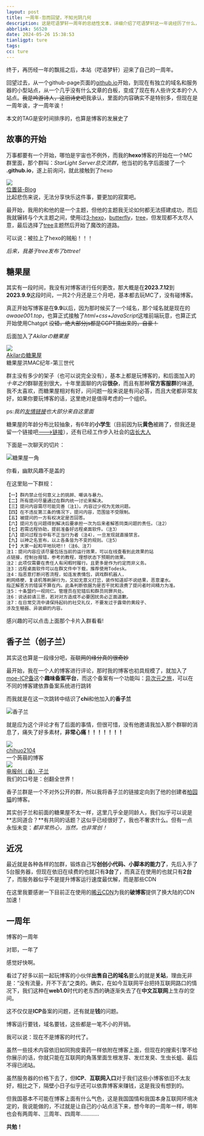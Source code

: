 ```yaml
---
layout: post
title: 一周年-忽而回望，不知光阴几何
description: 这是呓语梦轩一周年的总结性文本，详细介绍了呓语梦轩这一年说经历了什么，又远望未来
abbrlink: 56520
date: 2024-05-26 15:38:53
tianligpt: ture
tags:
cc: ture
---
```

终于，再历经一年的飘摇之后，本站（呓语梦轩）迎来了自己的一周年。

回望过去，从一个github-page页面的[github.io](https://awaae001.github.io/)开始，到现在有独立的域名和服务器的小型站点，从一个几乎没有什么文章的白板，变成了现在有人些许文本的个人站点。~~我是吟游诗人，这旧诗史吧~~我承认，里面的内容确实不是特别多，但现在是一周年诶，才一周年诶！

本文的TAG是安时间排序的，也算是博客的发展史了

## 故事的开始

万事都要有一个开始，哪怕是宇宙也不例外，而我的**hexo**博客的开始在一个MC群里面，那个群叫：*StarLight Server总交流群*，他当初的名字后面接了一个 **.github.io**，遂上前询问，就此接触到了hexo

<div>
  <link rel="stylesheet" type="text/css" href="https://blog.awaae001.top/css/card.css">
  <div class="card" title="比起悲伤来说，无法分享快乐这件事，要更加的寂寞吧。">
    <img class="ava" src="/Rss.webp" />
    <div class="card-header">
      <div>
        <a href="https://www.langhai.net">位置装-Blog</a>
      </div>
      <div class="info">比起悲伤来说，无法分享快乐这件事，要更加的寂寞吧。</div>
    </div>
  </div>
</div>

最开始，我用的和他的是一个主题，但他的主题我无论如何都无法搭建成功，而后我就辗转与个大主题之间，使用过[3-hexo](https://github.com/yelog/hexo-theme-3-hexo)，[butterfly](https://butterfly.js.org/)，[tree](https://github.com/wujun234/hexo-theme-tree)，但发现都不太尽人意，最后选择了[tree](https://github.com/wujun234/hexo-theme-tree)主题然后开始了魔改的道路。

可以说：被拉上了hexo的贼船！！！

*后来，我基于tree发布了bttree!*

## 糖果屋

其实有一段时间，我没有对博客进行任何更改，那大概是在**2023.7.12**到**2023.9.9**这段时间，一共2个月还是三个月吧，基本都去玩MC了，没有碰博客。

真正开始写博客是在**9.9**以后，因为那时候买了一个域名，那个域名就是现在的*awaae001.top*，也算正式接触了*html+css+JavaScript*这堆前端玩意，也算正式开始使用Chatgpt ~~没错，绝大部分js都是CGPT搞出来的，自豪！~~

后面加入了*Akilarの糖果屋*

<div class="card" title="糖果屋洪MAC纪年-第三世代">
    <img class="ava" src="https://pic.awaae001.top/file/%E7%B3%96%E6%9E%9C%E5%B1%8B_598db094.png" />
    <div class="card-header">
      <div>
        <a href="http://qm.qq.com/cgi-bin/qm/qr?_wv=1027&k=m4dvp-yiBp-6JOd2gCpiGT2cWCr8M9kp&authKey=vAk7tCk81WHCFBP7fGTXZ0cA7Np6NuLBfox01SBr7JMVokwbdrfJcCysdtgxfokg&noverify=0&group_code=725597418">Akilarの糖果屋</a>
      </div>
      <div class="info">糖果屋洪MAC纪年-第三世代</div>
    </div>
</div>

群主没有多少的架子（也可以说完全没有），基本上都是玩博客的，和后面加入的*十年之约*群聊差别很大，十年里面聊的内容**很杂**，而且有那种**官方客服群**的味道,我不太喜欢，而糖果屋相对有好，问问题一般来说是有问必答，而且大佬都非常友好，如果你要玩博客的话，这里绝对是值得考虑的一个组织。

ps:*我的[友情链接](/link/)也大部分来自这里面*

糖果屋的年龄分布比较抽象，有6年的**小学生**（目前因为玩**黄色**被踢了，但我还是留一个链接吧[--->链接](https://blog.wsq127.top/)），还有已经工作步入社会的[店长大人](https://akilar.top/)

下面是一次聊天的切片：

![糖果屋一角](https://pic.awaae001.top/%E5%B9%BD%E7%AF%81%E9%87%8C/2024/02/%E7%B3%96%E6%9E%9C%E5%B1%8B%E4%B8%80%E8%A7%92_e99a0783.webp)

你看，幽默风趣不是盖的

在这里贴一下群规：

```txt
【一】群内禁止任何意义上的挑衅、嘲讽与暴力。
【二】所有提问尽量通过在群内统一讨论来解决。
【三】提问内容需尽可能完善（注1）。内容过少视为无效问题。
【四】在不违反第三条的情况下，提问内容，范围皆不受限制。
【五】被提问的一方有权决定是否回答。
【六】提问方在问题得到解决后要承担一次为后来者解答同类问题的责任。（注2）
【七】若需远程协助，提前准备好远程桌面软件。（注3）
【八】提问过程当中有不正当行为者（注4），一旦发现就直接禁言。
【九】以神之名宣布，以上各条皆为不变的规则。（注5）
【十】大家一起和平地玩吧!!（注6、注7）
注1：提问内容应该尽量包括当前的运行效果，可以在线查看到此效果的站
点链接，控制台报错，参考的教程，理想状态下预期的效果。
注2：此项仅需要在责任人有闲暇时履行。且更多是作为约定而非义务。
注3：远程桌面软件可以在群文件中下载，推荐使用Todesk。
注4：指恶意打断问答流程，如连发表情包，调戏群机器人，
刷网络梗，复读机等刷屏行为，又如无意义打岔，装作知道却不说结果，恶意灌水。
指正解答方的错误不算在内。此条判断依据为是否干扰和浪费了提问者时间精力为准。
注5：十条盟约一视同仁。管理员在犯错后和群员同罪共处。
注6：说话前请三思，若对对方造成不必要困扰务必正面道歉。
注7：在日常交流中请保持起码的社交礼仪，不要发过于露骨的黄段子、
涉及生稙器、异装癖的内容。
```

感兴趣的可以点击上面那个卡片入群看看!

## 香子兰（创子兰）
其实这也算是一段缘分吧，~~互联网的缘分真的很奇妙~~

最开始，我在一个人的博客进行评论，那时我的博客也初具规模了，就加入了[moe-ICP备](https://moe.blog/icp.html)这个**趣味备案平台**，而这个备案有一个功能叫：[异次元之旅](https://travel.moe/go.html?travel=on)，可以在不同的博客建依靠备案系统进行跳转

而我就是在这一次跳转中结识了**chi**和他加入的**香子兰**

![香子兰](https://tuchuang-awaae001.oss-cn-hongkong.aliyuncs.com/%E5%B9%BD%E7%AF%81%E9%87%8C/2024/02/%E5%88%9B%E5%AD%90%E5%85%B0-%E4%B8%87%E4%BA%8B%E4%B9%8B%E7%94%B1_1dc114e9.webp)

就是应为这个评论才有了后面的事情，但很可惜，没有他邀请我加入那个群聊的消息了，痛失了好多素材，**非常心痛！！！！！！！**


<div class="card" title="一个蒟蒻的博客">
    <img class="ava" src="https://pic.awaae001.top/%E5%B9%BD%E7%AF%81%E9%87%8C/2024/02/%E5%A4%B4%E5%83%8F/chi-%E5%A4%B4%E5%83%8F_b69c04da.jpg" />
    <div class="card-header">
      <div>
        <a href="https://blog.chihuo2104.dev/">chihuo2104</a>
      </div>
      <div class="info">一个蒟蒻的博客</div>
    </div>
</div>
<div class="card" title="我们的口号是：创翻全世界！">
    <img class="ava" src="https://pic.awaae001.top/%E5%B9%BD%E7%AF%81%E9%87%8C/2024/02/%E5%A4%B4%E5%83%8F/%E7%94%B5%E6%8A%A5%E5%88%9B%E5%AD%90%E5%85%B0_f81ece62.jpg" />
    <div class="card-header">
      <div>
        <a href="https://nekomoe.xyz/">电报创（香）子兰</a>
      </div>
      <div class="info">我们的口号是：创翻全世界！</div>
    </div>
</div>

香子兰群是一个不对外公开的群，所以我将香子兰的链接定向到了他的创建者[柏园猫](https://nekomoe.xyz/)的博客。

其实创子兰和前面的糖果屋不太一样，这里几乎全是同龄人，我们似乎可以说是**志同道合？**有共同的话题？这似乎已经很好了，我也不奢求什么。但有一点永恒未变：*都非常热心，当然，也非常创！*

## 近况

最近就是各种各样的加群，锻炼自己写**创创小代码、小脚本的能力了**，先后入手了5台服务器，但现在依旧在续费的也就只有**3台**了，而真正在使用的也就只有**2台**了，而服务器似乎不是提升博客运行速度最优解，而是那些CDN

在这里我要感谢一下目前正在使用的[晞云CDN](https://www.lightxi.com/)为我的**破博客**提供了换大陆的CDN加速！

## 一周年

博客的一周年

对耶，一年了

感觉好快啊。

看过了好多以前一起玩博客的小伙伴**出售自己的域名**要么的就是**关站**，理由无非是：“没有流量，开不下去”之类的。确实，在如今互联网平台把持互联网路口的情况下，我们这种在**web1.0**时代的老东西的确逐渐失去了在**中文互联网**上生存的空间。

这不仅仅是**ICP**备案的问题，还有就是**钱**的问题。

博客运行要钱，域名要钱，这些都是一笔不小的开销。

我可以说：现在不是博客的时代了。

虽然一些技术内容依旧如同狗皮膏药一样依附在博客上面，但现在的搜索引擎不给你展示的话，你就只能在互联网的角落里面生根发芽、发烂发臭、生虫长蛆、最后不得已闭站。

虽然服务器的价格下去了，但**ICP**、**互联网入口**对于我们这些小博客依旧不太友好，相比之下，隔壁小日子似乎还可以依靠博客来赚钱，这是我没有想到的。

但我国基本不可能在博客上面有什么气色，这是我国国情和我国本身互联网环境决定的，我说能做的，不过就是让自己的小站点活下来，想今年的一周年一样，明年也会有两周年、三周年、四周年…………

**共勉！**